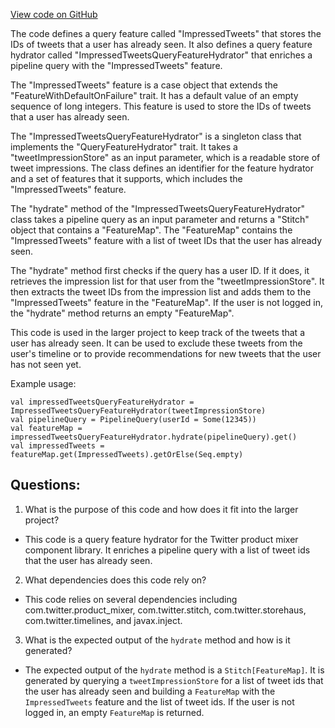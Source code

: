 [View code on GitHub](https://github.com/misbahsy/the-algorithm/product-mixer/component-library/src/main/scala/com/twitter/product_mixer/component_library/feature_hydrator/query/impressed_tweets/ImpressedTweetsQueryFeatureHydrator.scala)

The code defines a query feature called "ImpressedTweets" that stores the IDs of tweets that a user has already seen. It also defines a query feature hydrator called "ImpressedTweetsQueryFeatureHydrator" that enriches a pipeline query with the "ImpressedTweets" feature. 

The "ImpressedTweets" feature is a case object that extends the "FeatureWithDefaultOnFailure" trait. It has a default value of an empty sequence of long integers. This feature is used to store the IDs of tweets that a user has already seen. 

The "ImpressedTweetsQueryFeatureHydrator" is a singleton class that implements the "QueryFeatureHydrator" trait. It takes a "tweetImpressionStore" as an input parameter, which is a readable store of tweet impressions. The class defines an identifier for the feature hydrator and a set of features that it supports, which includes the "ImpressedTweets" feature. 

The "hydrate" method of the "ImpressedTweetsQueryFeatureHydrator" class takes a pipeline query as an input parameter and returns a "Stitch" object that contains a "FeatureMap". The "FeatureMap" contains the "ImpressedTweets" feature with a list of tweet IDs that the user has already seen. 

The "hydrate" method first checks if the query has a user ID. If it does, it retrieves the impression list for that user from the "tweetImpressionStore". It then extracts the tweet IDs from the impression list and adds them to the "ImpressedTweets" feature in the "FeatureMap". If the user is not logged in, the "hydrate" method returns an empty "FeatureMap". 

This code is used in the larger project to keep track of the tweets that a user has already seen. It can be used to exclude these tweets from the user's timeline or to provide recommendations for new tweets that the user has not seen yet. 

Example usage:

```
val impressedTweetsQueryFeatureHydrator = ImpressedTweetsQueryFeatureHydrator(tweetImpressionStore)
val pipelineQuery = PipelineQuery(userId = Some(12345))
val featureMap = impressedTweetsQueryFeatureHydrator.hydrate(pipelineQuery).get()
val impressedTweets = featureMap.get(ImpressedTweets).getOrElse(Seq.empty)
```
## Questions: 
 1. What is the purpose of this code and how does it fit into the larger project? 
- This code is a query feature hydrator for the Twitter product mixer component library. It enriches a pipeline query with a list of tweet ids that the user has already seen.

2. What dependencies does this code rely on? 
- This code relies on several dependencies including com.twitter.product_mixer, com.twitter.stitch, com.twitter.storehaus, com.twitter.timelines, and javax.inject.

3. What is the expected output of the `hydrate` method and how is it generated? 
- The expected output of the `hydrate` method is a `Stitch[FeatureMap]`. It is generated by querying a `tweetImpressionStore` for a list of tweet ids that the user has already seen and building a `FeatureMap` with the `ImpressedTweets` feature and the list of tweet ids. If the user is not logged in, an empty `FeatureMap` is returned.